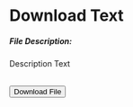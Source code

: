 # Download Text

##### File Description:
<p id="description-text">Description Text</p>

<br>
<button class="md-button md-button--primary downloadIcon" onClick="downloadFile()">Download File</button>
<script src="/assets/Download.js"></script>
<style>
  .md-nav--secondary {
    display: none;
  }

  .downloadIcon {
    background-image: url(/assets/download-24.png);
    background-position: 9px;
    background-repeat: no-repeat;
    padding-right: 1em !important;
  }
</style>